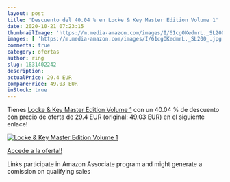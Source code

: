 ```yaml
---
layout: post
title: 'Descuento del 40.04 % en Locke & Key Master Edition Volume 1'
date: 2020-10-21 07:23:15
thumbnailImage: 'https://m.media-amazon.com/images/I/61cgOKedmrL._SL200_.jpg'
images: [ 'https://m.media-amazon.com/images/I/61cgOKedmrL._SL200_.jpg' ]
comments: true
category: ofertas
author: ring
slug: 1631402242
description:
actualPrice: 29.4 EUR
comparePrice: 49.03 EUR
inStock: true
---
```


Tienes [Locke & Key Master Edition Volume 1](https://www.amazon.es/dp/1631402242/?tag=tolees-21) con un 40.04 % de descuento con precio de oferta de 29.4 EUR (original: 49.03 EUR) en el siguiente enlace!

[![Locke & Key Master Edition Volume 1](https://m.media-amazon.com/images/I/61cgOKedmrL._SL200_.jpg)](https://www.amazon.es/dp/1631402242/?tag=tolees-21)

[Accede a la oferta!!](https://www.amazon.es/dp/1631402242/?tag=tolees-21)

Links participate in Amazon Associate program and might generate a comission on qualifying sales


